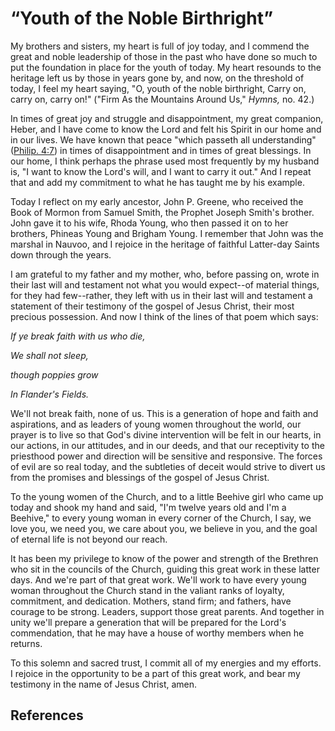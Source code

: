 # “Youth of the Noble Birthright”

My brothers and sisters, my heart is full of joy today, and I commend the
great and noble leadership of those in the past who have done so much to put
the foundation in place for the youth of today. My heart resounds to the
heritage left us by those in years gone by, and now, on the threshold of
today, I feel my heart saying, "O, youth of the noble birthright, Carry on,
carry on, carry on!" ("Firm As the Mountains Around Us," _Hymns,_ no. 42.)

In times of great joy and struggle and disappointment, my great companion,
Heber, and I have come to know the Lord and felt his Spirit in our home and in
our lives. We have known that peace "which passeth all understanding"
([Philip. 4:7](/scriptures/nt/philip/4.7?lang=eng#6)) in times of
disappointment and in times of great blessings. In our home, I think perhaps
the phrase used most frequently by my husband is, "I want to know the Lord's
will, and I want to carry it out." And I repeat that and add my commitment to
what he has taught me by his example.

Today I reflect on my early ancestor, John P. Greene, who received the Book of
Mormon from Samuel Smith, the Prophet Joseph Smith's brother. John gave it to
his wife, Rhoda Young, who then passed it on to her brothers, Phineas Young
and Brigham Young. I remember that John was the marshal in Nauvoo, and I
rejoice in the heritage of faithful Latter-day Saints down through the years.

I am grateful to my father and my mother, who, before passing on, wrote in
their last will and testament not what you would expect--of material things,
for they had few--rather, they left with us in their last will and testament a
statement of their testimony of the gospel of Jesus Christ, their most
precious possession. And now I think of the lines of that poem which says:

_If ye break faith with us who die,_

_We shall not sleep,_

_though poppies grow_

_In Flander's Fields._

We'll not break faith, none of us. This is a generation of hope and faith and
aspirations, and as leaders of young women throughout the world, our prayer is
to live so that God's divine intervention will be felt in our hearts, in our
actions, in our attitudes, and in our deeds, and that our receptivity to the
priesthood power and direction will be sensitive and responsive. The forces of
evil are so real today, and the subtleties of deceit would strive to divert us
from the promises and blessings of the gospel of Jesus Christ.

To the young women of the Church, and to a little Beehive girl who came up
today and shook my hand and said, "I'm twelve years old and I'm a Beehive," to
every young woman in every corner of the Church, I say, we love you, we need
you, we care about you, we believe in you, and the goal of eternal life is not
beyond our reach.

It has been my privilege to know of the power and strength of the Brethren who
sit in the councils of the Church, guiding this great work in these latter
days. And we're part of that great work. We'll work to have every young woman
throughout the Church stand in the valiant ranks of loyalty, commitment, and
dedication. Mothers, stand firm; and fathers, have courage to be strong.
Leaders, support those great parents. And together in unity we'll prepare a
generation that will be prepared for the Lord's commendation, that he may have
a house of worthy members when he returns.

To this solemn and sacred trust, I commit all of my energies and my efforts. I
rejoice in the opportunity to be a part of this great work, and bear my
testimony in the name of Jesus Christ, amen.

## References

